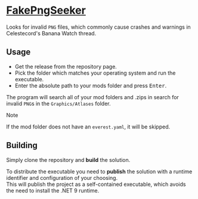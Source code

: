 # [FakePngSeeker](https://github.com/SnipUndercover/FakePngSeeker)

Looks for invalid `PNG` files, which commonly cause crashes and warnings in Celestecord's Banana Watch thread.

## Usage

- Get the release from the repository page.
- Pick the folder which matches your operating system and run the executable.
- Enter the absolute path to your mods folder and press <kbd>Enter</kbd>.

The program will search all of your mod folders and .zips in search for invalid `PNG`s in the `Graphics/Atlases` folder.

> [!NOTE]
> If the mod folder does not have an `everest.yaml`, it will be skipped.

## Building

Simply clone the repository and **build** the solution.

To distribute the executable you need to **publish** the solution with a runtime identifier and configuration of your choosing.  
This will publish the project as a self-contained executable, which avoids the need to install the .NET 9 runtime.
